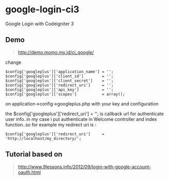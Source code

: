 # google-login-ci3
Google Login with Codeigniter 3

## Demo
> http://demo.momo.my.id/ci_google/

change
```
$config['googleplus']['application_name'] = '';
$config['googleplus']['client_id']        = '';
$config['googleplus']['client_secret']    = '';
$config['googleplus']['redirect_uri']     = '';
$config['googleplus']['api_key']          = '';
$config['googleplus']['scopes']           = array();
```

on application->config->googleplus.php with your key and configuration

the $config['googleplus']['redirect_uri']     = ''; is callback url for authenticate user info..in my case i put authenticate in Welcome controller and index function..so for example my redirect uri is :
```
$config['googleplus']['redirect_uri']     = 'http://localhost/my_directory/';
```

## Tutorial based on
> http://www.9lessons.info/2012/09/login-with-google-account-oauth.html

